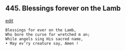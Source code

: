 
## 445.  Blessings forever on the Lamb
[edit](https://docs.google.com/document/d/1C11qeKX00iRXWW5cN5UNqOGoxJPS7duw/edit?mode=html)



    Blessings for ever on the Lamb,
    Who bore the curse for wretched m an; 
    While angels sing His sacred name,
    • May ev’ry creature say, Amen !
